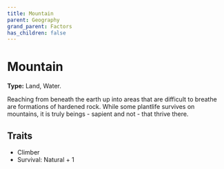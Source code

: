 ```yaml
---
title: Mountain
parent: Geography
grand_parent: Factors
has_children: false
---
```


# Mountain

**Type:** Land, Water.

Reaching from beneath the earth up into areas that are difficult to breathe are formations of hardened rock. While some plantlife survives on mountains, it is truly beings - sapient and not - that thrive there.

## Traits

* Climber
* Survival: Natural + 1
